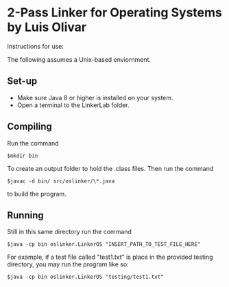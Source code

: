 # 2-Pass Linker for Operating Systems by Luis Olivar

Instructions for use:

The following assumes a Unix-based enviornment.

## Set-up

- Make sure Java 8 or higher is installed on your system.
- Open a terminal to the LinkerLab folder.

## Compiling

Run the command

```console
$mkdir bin
```

To create an output folder to hold the .class files. Then run the command

```console
$javac -d bin/ src/oslinker/\*.java
```

to build the program.

## Running

Still in this same directory run the command

```console
$java -cp bin oslinker.LinkerOS "INSERT_PATH_TO_TEST_FILE_HERE"
```

For example, if a test file called "test1.txt" is place in the provided testing directory,
you may run the program like so:

```console
$java -cp bin oslinker.LinkerOS "testing/test1.txt"
```
